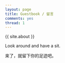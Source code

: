 ```yaml
---
layout: page
title: Guestbook / 留言
comments: yes
thread: 1
---
```


{{ site.about }}

Look around and have a sit.

来了，就留下你的足迹吧。
